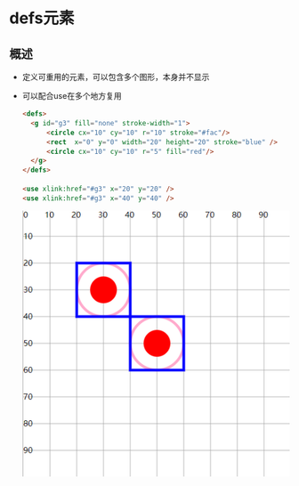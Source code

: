# defs元素

## 概述

+ 定义可重用的元素，可以包含多个图形，本身并不显示
+ 可以配合use在多个地方复用

  ```html
  <defs>
    <g id="g3" fill="none" stroke-width="1">
        <circle cx="10" cy="10" r="10" stroke="#fac"/>
        <rect  x="0" y="0" width="20" height="20" stroke="blue" />
        <circle cx="10" cy="10" r="5" fill="red"/>
    </g>
  </defs>

  <use xlink:href="#g3" x="20" y="20" />
  <use xlink:href="#g3" x="40" y="40" />
  ```

  ![alt text](images/defs元素.png)
